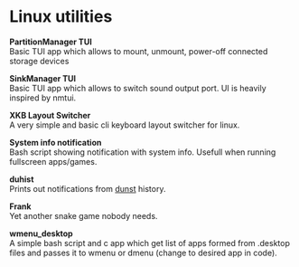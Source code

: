 # Linux utilities
**PartitionManager TUI**  
Basic TUI app which allows to mount, unmount, power-off connected storage devices

**SinkManager TUI**  
Basic TUI app which allows to switch sound output port. UI is heavily inspired by nmtui.

**XKB Layout Switcher**  
A very simple and basic cli keyboard layout switcher for linux.

**System info notification**  
Bash script showing notification with system info. Usefull when running fullscreen apps/games.

**duhist**  
Prints out notifications from [dunst](https://github.com/dunst-project/dunst) history.

**Frank**  
Yet another snake game nobody needs.

**wmenu_desktop**  
A simple bash script and c app which get list of apps formed from .desktop files and passes it to wmenu or dmenu (change to desired app in code).
